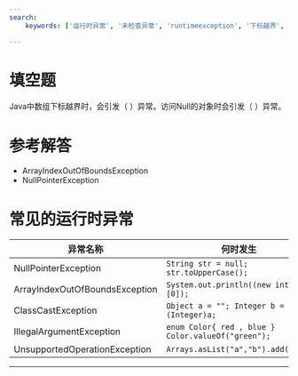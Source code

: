 ```yaml
---
search:
    keywords: ['运行时异常', '未检查异常', 'runtimeexception', '下标越界', '空指针']

---
```



# 填空题

Java中数组下标越界时，会引发（ ）异常。访问Null的对象时会引发（ ）异常。

# 参考解答

* ArrayIndexOutOfBoundsException
* NullPointerException

# 常见的运行时异常
|异常名称|何时发生|
|-|-|
|NullPointerException|```String str = null; str.toUpperCase();```|
|ArrayIndexOutOfBoundsException|```System.out.println((new int[0])[0]);```|
|ClassCastException|```Object a = ""; Integer b = (Integer)a;```|
|IllegalArgumentException|```enum Color{ red , blue } Color.valueOf("green");```|
|UnsupportedOperationException|```Arrays.asList("a","b").add("c");```|

---
